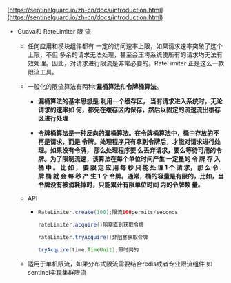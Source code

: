 [https://sentinelguard.io/zh-cn/docs/introduction.html](https://sentinelguard.io/zh-cn/docs/introduction.html)

- Guava和 RateLimiter 限 流

  - 任何应用和模块组件都有 一定的访问速率上限，如果请求速率突破了这个上限，不但 多余的请求无法处理，甚至会压垮系统使所有的请求均无法有效处理。因此，对请求进行限流是非常必要的。Ratel imiter 正是这么一款限流工具。

  - 一般化的限流算法有两种:**漏桶算法**和**令牌桶算法**。

    - **漏桶算法的基本思想是:利用一个缓存区， 当有请求进入系统时，无论请求的速率如 何，都先在缓存区内保存，然后以固定的流速流出缓存区进行处理**

    - **令牌桶算法是一种反向的漏桶算法。在令牌桶算法中，桶中存放的不再是请求，而是 令牌。处理程序只有拿到令牌后，才能对请求进行处理。如果没有令牌， 那么处理程序要 么丢弃请求，要么等待可用的令牌。为了限制流速，该算法在每个单位时间产生 一定量的 令 牌 存 入 桶 中 。 比 如 ， 要 限 定 应 用 每 秒 只 能 处 理 1 个 请 求， 那 么 令 牌 桶 就 会 每 秒 产 生 1 个 令牌。通常，桶的容量是有限的，比如，当令牌没有被消耗掉时，只能累计有限单位时间 内的令牌数 量。**

  - API

    - ```java
      RateLimiter.create(100);限流100permits/seconds
      
      rateLimiter.acquire()阻塞直到获取令牌
      
      rateLimiter.tryAcquire()非阻塞获取令牌
      
      tryAcquire(time,TimeUnit);带时间的
      ```

  - 适用于单机限流，如果分布式限流需要结合redis或者专业限流组件 如sentinel实现集群限流